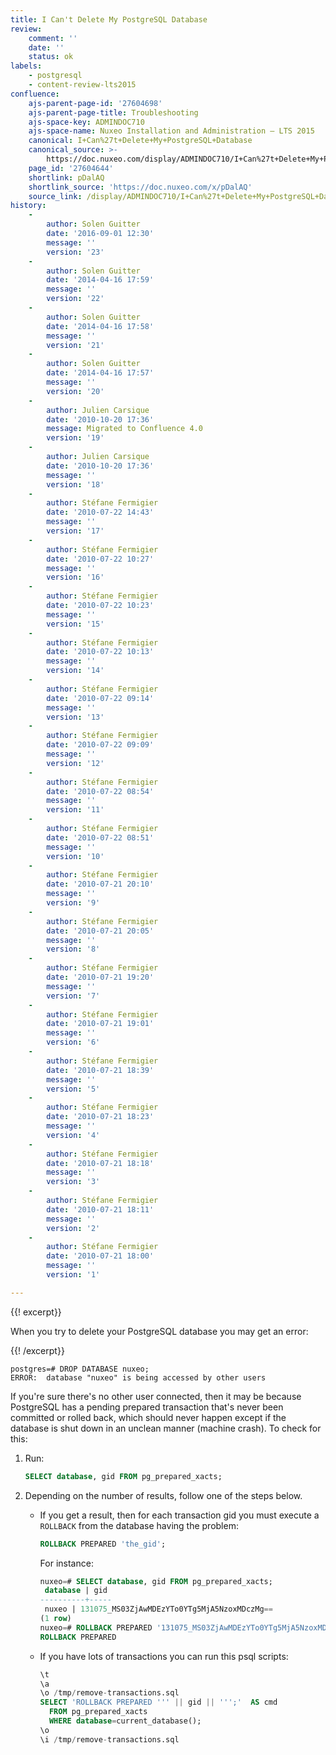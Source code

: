 ```yaml
---
title: I Can't Delete My PostgreSQL Database
review:
    comment: ''
    date: ''
    status: ok
labels:
    - postgresql
    - content-review-lts2015
confluence:
    ajs-parent-page-id: '27604698'
    ajs-parent-page-title: Troubleshooting
    ajs-space-key: ADMINDOC710
    ajs-space-name: Nuxeo Installation and Administration — LTS 2015
    canonical: I+Can%27t+Delete+My+PostgreSQL+Database
    canonical_source: >-
        https://doc.nuxeo.com/display/ADMINDOC710/I+Can%27t+Delete+My+PostgreSQL+Database
    page_id: '27604644'
    shortlink: pDalAQ
    shortlink_source: 'https://doc.nuxeo.com/x/pDalAQ'
    source_link: /display/ADMINDOC710/I+Can%27t+Delete+My+PostgreSQL+Database
history:
    - 
        author: Solen Guitter
        date: '2016-09-01 12:30'
        message: ''
        version: '23'
    - 
        author: Solen Guitter
        date: '2014-04-16 17:59'
        message: ''
        version: '22'
    - 
        author: Solen Guitter
        date: '2014-04-16 17:58'
        message: ''
        version: '21'
    - 
        author: Solen Guitter
        date: '2014-04-16 17:57'
        message: ''
        version: '20'
    - 
        author: Julien Carsique
        date: '2010-10-20 17:36'
        message: Migrated to Confluence 4.0
        version: '19'
    - 
        author: Julien Carsique
        date: '2010-10-20 17:36'
        message: ''
        version: '18'
    - 
        author: Stéfane Fermigier
        date: '2010-07-22 14:43'
        message: ''
        version: '17'
    - 
        author: Stéfane Fermigier
        date: '2010-07-22 10:27'
        message: ''
        version: '16'
    - 
        author: Stéfane Fermigier
        date: '2010-07-22 10:23'
        message: ''
        version: '15'
    - 
        author: Stéfane Fermigier
        date: '2010-07-22 10:13'
        message: ''
        version: '14'
    - 
        author: Stéfane Fermigier
        date: '2010-07-22 09:14'
        message: ''
        version: '13'
    - 
        author: Stéfane Fermigier
        date: '2010-07-22 09:09'
        message: ''
        version: '12'
    - 
        author: Stéfane Fermigier
        date: '2010-07-22 08:54'
        message: ''
        version: '11'
    - 
        author: Stéfane Fermigier
        date: '2010-07-22 08:51'
        message: ''
        version: '10'
    - 
        author: Stéfane Fermigier
        date: '2010-07-21 20:10'
        message: ''
        version: '9'
    - 
        author: Stéfane Fermigier
        date: '2010-07-21 20:05'
        message: ''
        version: '8'
    - 
        author: Stéfane Fermigier
        date: '2010-07-21 19:20'
        message: ''
        version: '7'
    - 
        author: Stéfane Fermigier
        date: '2010-07-21 19:01'
        message: ''
        version: '6'
    - 
        author: Stéfane Fermigier
        date: '2010-07-21 18:39'
        message: ''
        version: '5'
    - 
        author: Stéfane Fermigier
        date: '2010-07-21 18:23'
        message: ''
        version: '4'
    - 
        author: Stéfane Fermigier
        date: '2010-07-21 18:18'
        message: ''
        version: '3'
    - 
        author: Stéfane Fermigier
        date: '2010-07-21 18:11'
        message: ''
        version: '2'
    - 
        author: Stéfane Fermigier
        date: '2010-07-21 18:00'
        message: ''
        version: '1'

---
```

{{! excerpt}}

When you try to delete your PostgreSQL database you may get an error:

{{! /excerpt}}

```
postgres=# DROP DATABASE nuxeo;
ERROR:  database "nuxeo" is being accessed by other users

```

If you're sure there's no other user connected, then it may be because PostgreSQL has a pending prepared transaction that's never been committed or rolled back, which should never happen except if the database is shut down in an unclean manner (machine crash). To check for this:

1.  Run:

    ```sql
    SELECT database, gid FROM pg_prepared_xacts;

    ```

2.  Depending on the number of results, follow one of the steps below.

    *   If you get a result, then for each transaction gid you must execute a `ROLLBACK` from the database having the problem:

        ```sql
        ROLLBACK PREPARED 'the_gid';

        ```

        For instance:

        ```sql
        nuxeo=# SELECT database, gid FROM pg_prepared_xacts;
         database | gid
        ----------+-----
         nuxeo | 131075_MS03ZjAwMDEzYTo0YTg5MjA5NzoxMDczMg==
        (1 row)
        nuxeo=# ROLLBACK PREPARED '131075_MS03ZjAwMDEzYTo0YTg5MjA5NzoxMDczMg==';
        ROLLBACK PREPARED

        ```

    *   If you have lots of transactions you can run this psql scripts:

        ```sql
        \t
        \a
        \o /tmp/remove-transactions.sql
        SELECT 'ROLLBACK PREPARED ''' || gid || ''';'  AS cmd
          FROM pg_prepared_xacts
          WHERE database=current_database();
        \o
        \i /tmp/remove-transactions.sql

        ```

&nbsp;